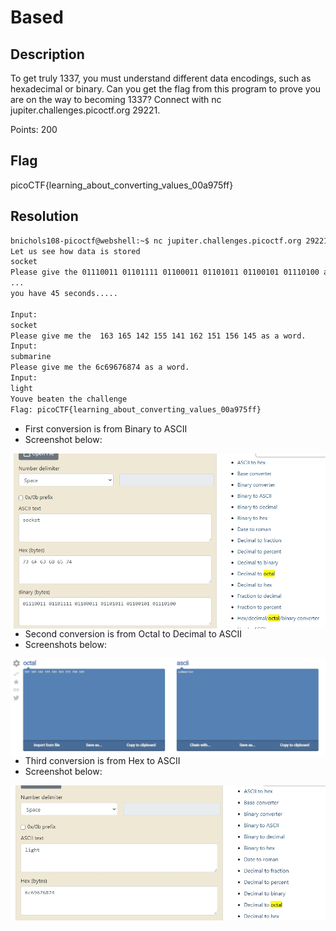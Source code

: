 # Based

## Description
To get truly 1337, you must understand different data encodings, such as hexadecimal or binary. Can you get the flag from this program to prove you are on the way to becoming 1337? Connect with nc jupiter.challenges.picoctf.org 29221.

Points: 200

## Flag
picoCTF{learning_about_converting_values_00a975ff}

## Resolution
```bash
bnichols108-picoctf@webshell:~$ nc jupiter.challenges.picoctf.org 29221
Let us see how data is stored
socket
Please give the 01110011 01101111 01100011 01101011 01100101 01110100 as a word.
...
you have 45 seconds.....

Input:
socket
Please give me the  163 165 142 155 141 162 151 156 145 as a word.
Input:
submarine
Please give me the 6c69676874 as a word.
Input:
light
Youve beaten the challenge
Flag: picoCTF{learning_about_converting_values_00a975ff}
```

- First conversion is from Binary to ASCII
- Screenshot below:

<img src="Screenshots\Based-1.jpg"
     alt="Screenshot for Binary to ASCII conversion"
     style="float: left; margin-right: 10px;" /> 
	 
- Second conversion is from Octal to Decimal to ASCII
- Screenshots below:

<img src="Screenshots\Based-2.jpg"
     alt="Screenshot for Octal to ASCII conversion"
     style="float: left; margin-right: 10px;" />
	 
- Third conversion is from Hex to ASCII
- Screenshot below:

<img src="Screenshots\Based-3.jpg"
     alt="Screenshot for Hex to ASCII conversion"
     style="float: left; margin-right: 10px;" />